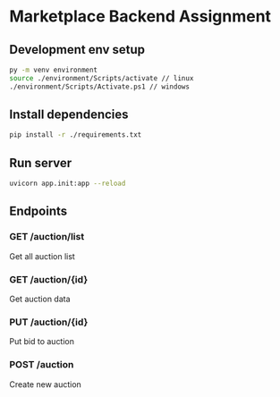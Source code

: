 # Marketplace Backend Assignment

## Development env setup

```bash
py -m venv environment
source ./environment/Scripts/activate // linux
./environment/Scripts/Activate.ps1 // windows
```

## Install dependencies

```bash
pip install -r ./requirements.txt
```

## Run server

```bash
uvicorn app.init:app --reload
```

## Endpoints

### GET **/auction/list**

Get all auction list

### GET **/auction/{id}**

Get auction data

### PUT **/auction/{id}**

Put bid to auction

### POST **/auction**

Create new auction